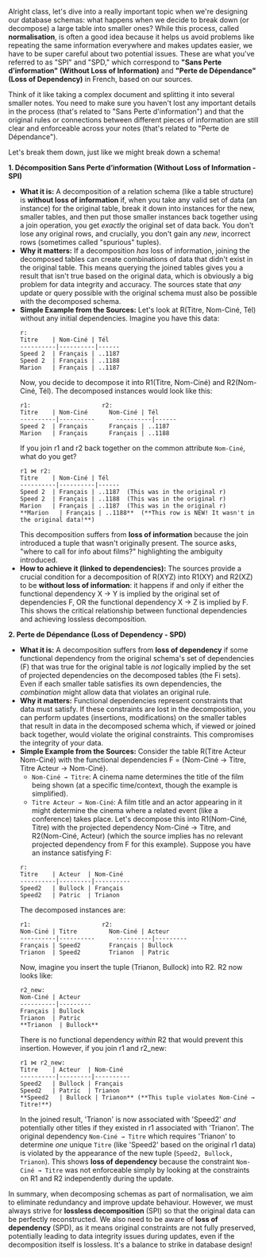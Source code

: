 Alright class, let's dive into a really important topic when we're designing our database schemas: what happens when we decide to break down (or decompose) a large table into smaller ones? While this process, called **normalisation**, is often a good idea because it helps us avoid problems like repeating the same information everywhere and makes updates easier, we have to be super careful about two potential issues. These are what you've referred to as "SPI" and "SPD," which correspond to **"Sans Perte d’information" (Without Loss of Information)** and **"Perte de Dépendance" (Loss of Dependency)** in French, based on our sources.

Think of it like taking a complex document and splitting it into several smaller notes. You need to make sure you haven't lost any important details in the process (that's related to "Sans Perte d'information") and that the original rules or connections between different pieces of information are still clear and enforceable across your notes (that's related to "Perte de Dépendance").

Let's break them down, just like we might break down a schema!

**1. Décomposition Sans Perte d’information (Without Loss of Information - SPI)**

*   **What it is:** A decomposition of a relation schema (like a table structure) is **without loss of information** if, when you take any valid set of data (an instance) for the original table, break it down into instances for the new, smaller tables, and then put those smaller instances back together using a join operation, you get *exactly* the original set of data back. You don't lose any original rows, and crucially, you don't gain any *new*, incorrect rows (sometimes called "spurious" tuples).
*   **Why it matters:** If a decomposition *has* loss of information, joining the decomposed tables can create combinations of data that didn't exist in the original table. This means querying the joined tables gives you a result that isn't true based on the original data, which is obviously a big problem for data integrity and accuracy. The sources state that *any* update or query possible with the original schema must also be possible with the decomposed schema.
*   **Simple Example from the Sources:** Let's look at R(Titre, Nom-Ciné, Tél) without any initial dependencies. Imagine you have this data:
    ```
    r:
    Titre    | Nom-Ciné | Tél
    ----------|----------|------
    Speed 2  | Français | ..1187
    Speed 2  | Français | ..1188
    Marion   | Français | ..1187
    ```
    Now, you decide to decompose it into R1(Titre, Nom-Ciné) and R2(Nom-Ciné, Tél). The decomposed instances would look like this:
    ```
    r1:                    r2:
    Titre    | Nom-Ciné      Nom-Ciné | Tél
    ----------|----------      ----------|------
    Speed 2  | Français      Français | ..1187
    Marion   | Français      Français | ..1188
    ```
    If you join r1 and r2 back together on the common attribute `Nom-Ciné`, what do you get?
    ```
    r1 ⋈ r2:
    Titre    | Nom-Ciné | Tél
    ----------|----------|------
    Speed 2  | Français | ..1187  (This was in the original r)
    Speed 2  | Français | ..1188  (This was in the original r)
    Marion   | Français | ..1187  (This was in the original r)
    **Marion   | Français | ..1188**  (**This row is NEW! It wasn't in the original data!**)
    ```
    This decomposition suffers from **loss of information** because the join introduced a tuple that wasn't originally present. The source asks, "where to call for info about films?" highlighting the ambiguity introduced.
*   **How to achieve it (linked to dependencies):** The sources provide a crucial condition for a decomposition of R(XYZ) into R1(XY) and R2(XZ) to be **without loss of information**: it happens if and only if either the functional dependency X → Y is implied by the original set of dependencies F, OR the functional dependency X → Z is implied by F. This shows the critical relationship between functional dependencies and achieving lossless decomposition.

**2. Perte de Dépendance (Loss of Dependency - SPD)**

*   **What it is:** A decomposition suffers from **loss of dependency** if some functional dependency from the original schema's set of dependencies (F) that was true for the original table is *not* logically implied by the set of projected dependencies on the decomposed tables (the Fi sets). Even if each smaller table satisfies its own dependencies, the *combination* might allow data that violates an original rule.
*   **Why it matters:** Functional dependencies represent constraints that data must satisfy. If these constraints are lost in the decomposition, you can perform updates (insertions, modifications) on the smaller tables that result in data in the decomposed schema which, if viewed or joined back together, would violate the original constraints. This compromises the integrity of your data.
*   **Simple Example from the Sources:** Consider the table R(Titre Acteur Nom-Ciné) with the functional dependencies F = {Nom-Ciné → Titre, Titre Acteur → Nom-Ciné}.
    *   `Nom-Ciné → Titre`: A cinema name determines the title of the film being shown (at a specific time/context, though the example is simplified).
    *   `Titre Acteur → Nom-Ciné`: A film title and an actor appearing in it might determine the cinema where a related event (like a conference) takes place.
    Let's decompose this into R1(Nom-Ciné, Titre) with the projected dependency Nom-Ciné → Titre, and R2(Nom-Ciné, Acteur) (which the source implies has no relevant projected dependency from F for this example).
    Suppose you have an instance satisfying F:
    ```
    r:
    Titre    | Acteur  | Nom-Ciné
    ----------|---------|----------
    Speed2   | Bullock | Français
    Speed2   | Patric  | Trianon
    ```
    The decomposed instances are:
    ```
    r1:                    r2:
    Nom-Ciné | Titre         Nom-Ciné | Acteur
    ----------|----------      ----------|---------
    Français | Speed2        Français | Bullock
    Trianon  | Speed2        Trianon  | Patric
    ```
    Now, imagine you insert the tuple (Trianon, Bullock) into R2. R2 now looks like:
    ```
    r2_new:
    Nom-Ciné | Acteur
    ----------|---------
    Français | Bullock
    Trianon  | Patric
    **Trianon  | Bullock**
    ```
    There is no functional dependency *within* R2 that would prevent this insertion.
    However, if you join r1 and r2_new:
    ```
    r1 ⋈ r2_new:
    Titre    | Acteur  | Nom-Ciné
    ----------|---------|----------
    Speed2   | Bullock | Français
    Speed2   | Patric  | Trianon
    **Speed2   | Bullock | Trianon** (**This tuple violates Nom-Ciné → Titre!**)
    ```
    In the joined result, 'Trianon' is now associated with 'Speed2' *and* potentially other titles if they existed in r1 associated with 'Trianon'. The original dependency `Nom-Ciné → Titre` which requires 'Trianon' to determine *one* unique `Titre` (like 'Speed2' based on the original r1 data) is violated by the appearance of the new tuple (`Speed2, Bullock, Trianon`). This shows **loss of dependency** because the constraint `Nom-Ciné → Titre` was not enforceable simply by looking at the constraints on R1 and R2 independently during the update.

In summary, when decomposing schemas as part of normalisation, we aim to eliminate redundancy and improve update behaviour. However, we must always strive for **lossless decomposition** (SPI) so that the original data can be perfectly reconstructed. We also need to be aware of **loss of dependency** (SPD), as it means original constraints are not fully preserved, potentially leading to data integrity issues during updates, even if the decomposition itself is lossless. It's a balance to strike in database design!
